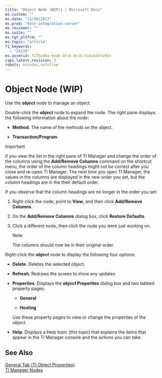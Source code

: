 ```yaml
---
title: "Object Node (WIP)1 | Microsoft Docs"
ms.custom: ""
ms.date: "11/30/2017"
ms.prod: "host-integration-server"
ms.reviewer: ""
ms.suite: ""
ms.tgt_pltfrm: ""
ms.topic: "article"
f1_keywords: 
  - "15239"
ms.assetid: f27bad6a-6ea6-4fc6-8c15-518a3d5fa91e
caps.latest.revision: 3
robots: noindex,nofollow
---
```

# Object Node (WIP)
Use the ***object*** node to manage an object.  
  
 Double-click the ***object*** node to expand the node. The right pane displays the following information about the node:  
  
-   **Method**. The name of the methods on the object.  
  
-   **Transaction/Program**.  
  
> [!IMPORTANT]
>  If you view the list in the right pane of TI Manager and change the order of the columns using the **Add/Remove Columns** command on the shortcut menu, the order of the column headings might not be correct after you close and re-open TI Manager. The next time you open TI Manager, the values in the columns are displayed in the new order you set, but the column headings are in the their default order.  
  
 If you observe that the column headings are no longer in the order you set:  
  
1.  Right-click the node, point to **View**, and then click **Add/Remove Columns**.  
  
2.  On the **Add/Remove Columns** dialog box, click **Restore Defaults**.  
  
3.  Click a different node, then click the node you were just working on.  
  
    > [!NOTE]
    >  The columns should now be in their original order.  
  
 Right-click the ***object*** node to display the following four options:  
  
-   **Delete**. Deletes the selected object.  
  
-   **Refresh**. Redraws the screen to show any updates  
  
-   **Properties**. Displays the ***object* Properties** dialog box and two tabbed property pages:  
  
    -   **General**  
  
    -   **Hosting**  
  
     Use these property pages to view or change the properties of the *object*.  
  
-   **Help**. Displays a Help topic (this topic) that explains the items that appear in the TI Manager console and the actions you can take.  
  
## See Also  
 [General Tab (TI Object Properties)](../core/general-tab-ti-object-properties-2.md)   
 [TI Manager Nodes](../core/ti-manager-nodes2.md)